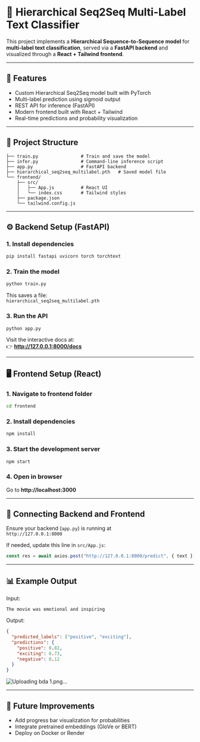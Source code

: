 # 🧠 Hierarchical Seq2Seq Multi-Label Text Classifier

This project implements a **Hierarchical Sequence-to-Sequence model** for **multi-label text classification**, served via a **FastAPI backend** and visualized through a **React + Tailwind frontend**.

---

## 🚀 Features

- Custom Hierarchical Seq2Seq model built with PyTorch  
- Multi-label prediction using sigmoid output  
- REST API for inference (FastAPI)  
- Modern frontend built with React + Tailwind  
- Real-time predictions and probability visualization  

---

## 🧩 Project Structure

```
├── train.py                # Train and save the model
├── infer.py                # Command-line inference script
├── app.py                  # FastAPI backend
├── hierarchical_seq2seq_multilabel.pth   # Saved model file
└── frontend/
    ├── src/
    │   ├── App.js          # React UI
    │   └── index.css       # Tailwind styles
    ├── package.json
    └── tailwind.config.js
```

---

## ⚙️ Backend Setup (FastAPI)

### 1. Install dependencies
```bash
pip install fastapi uvicorn torch torchtext
```

### 2. Train the model
```bash
python train.py
```

This saves a file:  
`hierarchical_seq2seq_multilabel.pth`

### 3. Run the API
```bash
python app.py
```

Visit the interactive docs at:  
👉 **http://127.0.0.1:8000/docs**

---

## 🖥️ Frontend Setup (React)

### 1. Navigate to frontend folder
```bash
cd frontend
```

### 2. Install dependencies
```bash
npm install
```

### 3. Start the development server
```bash
npm start
```

### 4. Open in browser
Go to **http://localhost:3000**

---

## 🔗 Connecting Backend and Frontend

Ensure your backend (`app.py`) is running at  
`http://127.0.0.1:8000`

If needed, update this line in `src/App.js`:
```js
const res = await axios.post("http://127.0.0.1:8000/predict", { text });
```

---

## 📊 Example Output

Input:
```
The movie was emotional and inspiring
```

Output:
```json
{
  "predicted_labels": ["positive", "exciting"],
  "predictions": {
    "positive": 0.82,
    "exciting": 0.73,
    "negative": 0.12
  }
}
```
![Uploading bda 1.png…]()

---

## 🧠 Future Improvements

- Add progress bar visualization for probabilities  
- Integrate pretrained embeddings (GloVe or BERT)  
- Deploy on Docker or Render  
